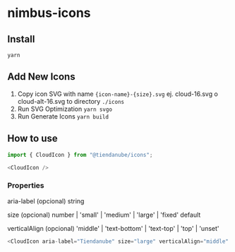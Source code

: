 # nimbus-icons

## Install
```shell
yarn
```

## Add New Icons
1. Copy icon SVG with name `{icon-name}-{size}.svg` ej. cloud-16.svg o cloud-alt-16.svg to directory `./icons`
2. Run SVG Optimization `yarn svgo`
3. Run Generate Icons `yarn build`


## How to use
```javascript
import { CloudIcon } from "@tiendanube/icons";

<CloudIcon />
```

### Properties 
aria-label (opcional) 
string 

size (opcional)
number | 'small' | 'medium' | 'large' | 'fixed' default

verticalAlign (opcional)
'middle' | 'text-bottom' | 'text-top' | 'top' | 'unset' 

```javascript
<CloudIcon aria-label="Tiendanube" size="large" verticalAlign="middle" />
```
